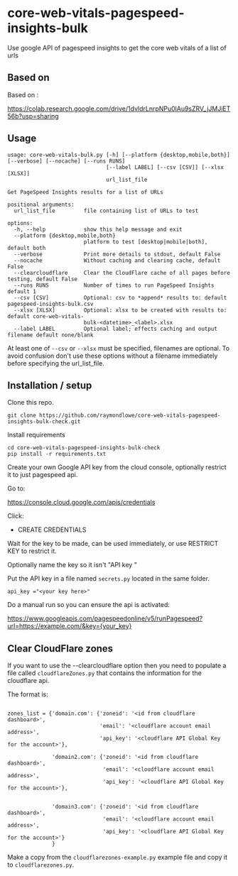 # core-web-vitals-pagespeed-insights-bulk
Use google API of pagespeed insights to get the core web vitals of a list of urls

## Based on

Based on :

https://colab.research.google.com/drive/1dvldrLnrpNPu0lAu9sZRV_jJMJiET56b?usp=sharing

## Usage
```
usage: core-web-vitals-bulk.py [-h] [--platform {desktop,mobile,both}] [--verbose] [--nocache] [--runs RUNS]
                               [--label LABEL] [--csv [CSV]] [--xlsx [XLSX]]
                               url_list_file

Get PageSpeed Insights results for a list of URLs

positional arguments:
  url_list_file         file containing list of URLs to test

options:
  -h, --help            show this help message and exit
  --platform {desktop,mobile,both}
                        platform to test [desktop|mobile|both], default both
  --verbose             Print more details to stdout, default False
  --nocache             Without caching and clearing cache, default False
  --clearcloudflare     Clear the CloudFlare cache of all pages before testing, default False  
  --runs RUNS           Number of times to run PageSpeed Insights default 1
  --csv [CSV]           Optional: csv to *append* results to: default pagespeed-insights-bulk.csv
  --xlsx [XLSX]         Optional: xlsx to be created with results to: default core-web-vitals-
                        bulk-<datetime>_<label>.xlsx
  --label LABEL         Optional label; effects caching and output filename default none/blank

```

At least one of `--csv` or `--xlsx` must be specified, filenames are optional. To avoid confusion 
don't use these options without a filename immediately before specifying the url_list_file.

## Installation / setup

Clone this repo.

```
git clone https://github.com/raymondlowe/core-web-vitals-pagespeed-insights-bulk-check.git
```


Install requirements
```
cd core-web-vitals-pagespeed-insights-bulk-check
pip install -r requirements.txt
```

Create your own Google API key from the cloud console, optionally restrict it to just pagespeed api.

Go to:

https://console.cloud.google.com/apis/credentials


Click: 
* CREATE CREDENTIALS

Wait for the key to be made, can be used immediately, or use RESTRICT KEY to restrict it.

Optionally name the key so it isn't "API key <n>"

Put the API key in a file named `secrets.py` located in the same folder.

```
api_key ="<your key here>"
```

Do a manual run so you can ensure the api is activated:

https://www.googleapis.com/pagespeedonline/v5/runPagespeed?url=https://example.com/&key={your_key}

## Clear CloudFlare zones

If you want to use the --clearcloudflare option then you need to populate a file called `cloudflareZones.py` that contains the information for the cloudflare api.

The format is:

```

zones_list = {'domain.com': {'zoneid': '<id from cloudflare dashboard>',
                             'email': '<cloudflare account email address>',
                             'api_key': '<cloudflare API Global Key for the account>'},

              'domain2.com': {'zoneid': '<id from cloudflare dashboard>',
                              'email': '<cloudflare account email address>',
                              'api_key': '<cloudflare API Global Key for the account>'},


              'domain3.com': {'zoneid': '<id from cloudflare dashboard>',
                              'email': '<cloudflare account email address>',
                              'api_key': '<cloudflare API Global Key for the account>'}
              }
```

Make a copy from the `cloudflarezones-example.py` example file and copy it to `cloudflarezones.py`.  
